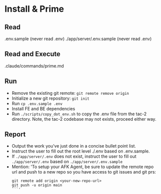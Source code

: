 # Install & Prime

## Read
.env.sample (never read .env)
./app/server/.env.sample (never read .env)

## Read and Execute
.claude/commands/prime.md

## Run
- Remove the existing git remote: `git remote remove origin`
- Initialize a new git repository: `git init`
- Run `cp .env.sample .env`
- Install FE and BE dependencies
- Run `./scripts/copy_dot_env.sh` to copy the .env file from the tac-2 directory. Note, the tac-2 codebase may not exists, proceed either way.

## Report
- Output the work you've just done in a concise bullet point list.
- Instruct the user to fill out the root level ./.env based on .env.sample. 
- If `./app/server/.env` does not exist, instruct the user to fill out `./app/server/.env` based on `./app/server/.env.sample`
- Mention: 'To setup your AFK Agent, be sure to update the remote repo url and push to a new repo so you have access to git issues and git prs:
  ```
  git remote add origin <your-new-repo-url>
  git push -u origin main
  ```'